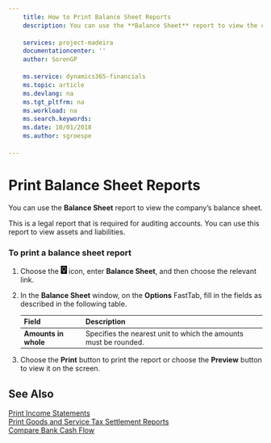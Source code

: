 ```yaml
---
    title: How to Print Balance Sheet Reports 
    description: You can use the **Balance Sheet** report to view the company’s balance sheet.
    
    services: project-madeira 
    documentationcenter: ''
    author: SorenGP

    ms.service: dynamics365-financials
    ms.topic: article
    ms.devlang: na
    ms.tgt_pltfrm: na
    ms.workload: na
    ms.search.keywords:
    ms.date: 10/01/2018
    ms.author: sgroespe

---
```

# Print Balance Sheet Reports
You can use the **Balance Sheet** report to view the company’s balance sheet.  
  
 This is a legal report that is required for auditing accounts. You can use this report to view assets and liabilities.  
  
### To print a balance sheet report  
  
1.  Choose the ![Search for Page or Report](../../media/ui-search/search_small.png "Search for Page or Report icon") icon, enter **Balance Sheet**, and then choose the relevant link.  
  
2.  In the **Balance Sheet** window, on the **Options** FastTab, fill in the fields as described in the following table.  
  
    |Field|Description|  
    |---------------------------------|---------------------------------------|  
    |**Amounts in whole**|Specifies the nearest unit to which the amounts must be rounded.|  
  
3.  Choose the **Print** button to print the report or choose the **Preview** button to view it on the screen.  
  
## See Also  
 [Print Income Statements](how-to-print-income-statements.md)   
 [Print Goods and Service Tax Settlement Reports](how-to-print-goods-and-service-tax-settlement-reports.md)   
 [Compare Bank Cash Flow](how-to-compare-bank-cash-flow.md)